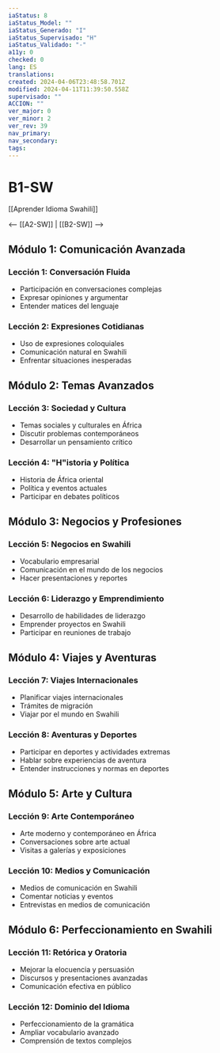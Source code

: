 ```yaml
---
iaStatus: 8
iaStatus_Model: ""
iaStatus_Generado: "I"
iaStatus_Supervisado: "H"
iaStatus_Validado: "-"
a11y: 0
checked: 0
lang: ES
translations: 
created: 2024-04-06T23:48:58.701Z
modified: 2024-04-11T11:39:50.558Z
supervisado: ""
ACCION: ""
ver_major: 0
ver_minor: 2
ver_rev: 39
nav_primary: 
nav_secondary: 
tags:
---
```

# B1-SW

[[Aprender Idioma Swahili]]

<-- [[A2-SW]] | [[B2-SW]] -->

## Módulo 1: Comunicación Avanzada

### Lección 1: Conversación Fluida
- Participación en conversaciones complejas
- Expresar opiniones y argumentar
- Entender matices del lenguaje

### Lección 2: Expresiones Cotidianas

- Uso de expresiones coloquiales
- Comunicación natural en Swahili
- Enfrentar situaciones inesperadas

## Módulo 2: Temas Avanzados

### Lección 3: Sociedad y Cultura

- Temas sociales y culturales en África
- Discutir problemas contemporáneos
- Desarrollar un pensamiento crítico

### Lección 4: "H"istoria y Política

- Historia de África oriental
- Política y eventos actuales
- Participar en debates políticos

## Módulo 3: Negocios y Profesiones

### Lección 5: Negocios en Swahili

- Vocabulario empresarial
- Comunicación en el mundo de los negocios
- Hacer presentaciones y reportes

### Lección 6: Liderazgo y Emprendimiento

- Desarrollo de habilidades de liderazgo
- Emprender proyectos en Swahili
- Participar en reuniones de trabajo

## Módulo 4: Viajes y Aventuras

### Lección 7: Viajes Internacionales

- Planificar viajes internacionales
- Trámites de migración
- Viajar por el mundo en Swahili

### Lección 8: Aventuras y Deportes

- Participar en deportes y actividades extremas
- Hablar sobre experiencias de aventura
- Entender instrucciones y normas en deportes

## Módulo 5: Arte y Cultura

### Lección 9: Arte Contemporáneo

- Arte moderno y contemporáneo en África
- Conversaciones sobre arte actual
- Visitas a galerías y exposiciones

### Lección 10: Medios y Comunicación

- Medios de comunicación en Swahili
- Comentar noticias y eventos
- Entrevistas en medios de comunicación

## Módulo 6: Perfeccionamiento en Swahili

### Lección 11: Retórica y Oratoria

- Mejorar la elocuencia y persuasión
- Discursos y presentaciones avanzadas
- Comunicación efectiva en público

### Lección 12: Dominio del Idioma

- Perfeccionamiento de la gramática
- Ampliar vocabulario avanzado
- Comprensión de textos complejos

